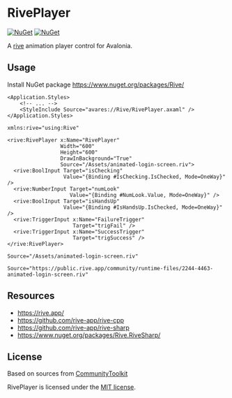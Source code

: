 # RivePlayer

[![NuGet](https://img.shields.io/nuget/v/Rive.svg)](https://www.nuget.org/packages/Rive)
[![NuGet](https://img.shields.io/nuget/dt/Rive.svg)](https://www.nuget.org/packages/Rive)

A [rive](https://rive.app/) animation player control for Avalonia.

## Usage

Install NuGet package https://www.nuget.org/packages/Rive/

```xaml
<Application.Styles>
    <!-- ... -->
    <StyleInclude Source="avares://Rive/RivePlayer.axaml" />
</Application.Styles>
```

```xaml
xmlns:rive="using:Rive"
```

```xaml
<rive:RivePlayer x:Name="RivePlayer"
                 Width="600"
                 Height="600"
                 DrawInBackground="True"
                 Source="/Assets/animated-login-screen.riv">
  <rive:BoolInput Target="isChecking"
                  Value="{Binding #IsChecking.IsChecked, Mode=OneWay}" />
  <rive:NumberInput Target="numLook"
                    Value="{Binding #NumLook.Value, Mode=OneWay}" />
  <rive:BoolInput Target="isHandsUp"
                  Value="{Binding #IsHandsUp.IsChecked, Mode=OneWay}" />
  <rive:TriggerInput x:Name="FailureTrigger"
                     Target="trigFail" />
  <rive:TriggerInput x:Name="SuccessTrigger"
                     Target="trigSuccess" />
</rive:RivePlayer>
```

```xaml
Source="/Assets/animated-login-screen.riv"
```

```xaml
Source="https://public.rive.app/community/runtime-files/2244-4463-animated-login-screen.riv"
```

## Resources

- https://rive.app/
- https://github.com/rive-app/rive-cpp
- https://github.com/rive-app/rive-sharp
- https://www.nuget.org/packages/Rive.RiveSharp/

## License

Based on sources from [CommunityToolkit](https://github.com/CommunityToolkit/Labs-Windows/tree/main/components/RivePlayer)

RivePlayer is licensed under the [MIT license](LICENSE.TXT).
